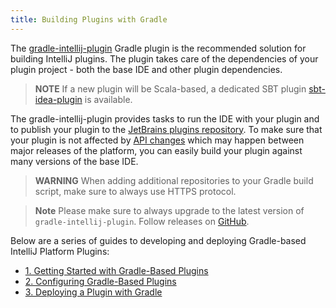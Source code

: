 ```yaml
---
title: Building Plugins with Gradle
---
```

<!-- Copyright 2000-2020 JetBrains s.r.o. and other contributors. Use of this source code is governed by the Apache 2.0 license that can be found in the LICENSE file. -->

The [gradle-intellij-plugin](https://github.com/JetBrains/gradle-intellij-plugin) Gradle plugin is the recommended solution for building IntelliJ plugins. 
The plugin takes care of the dependencies of your plugin project - both the base IDE and other plugin dependencies.

> **NOTE** If a new plugin will be Scala-based, a dedicated SBT plugin [sbt-idea-plugin](https://github.com/JetBrains/sbt-idea-plugin) is available. 

The gradle-intellij-plugin provides tasks to run the IDE with your plugin and to publish your plugin to the [JetBrains plugins repository](https://plugins.jetbrains.com). 
To make sure that your plugin is not affected by [API changes](/reference_guide/api_changes_list.md) which may happen between major releases of the platform, you can easily build your plugin against many versions of the base IDE.

> **WARNING** When adding additional repositories to your Gradle build script, make sure to always use HTTPS protocol.

> **Note** Please make sure to always upgrade to the latest version of `gradle-intellij-plugin`.
Follow releases on [GitHub](https://github.com/JetBrains/gradle-intellij-plugin/releases). 
 
Below are a series of guides to developing and deploying Gradle-based IntelliJ Platform Plugins:  
*  [1. Getting Started with Gradle-Based Plugins](build_system/prerequisites.md)
*  [2. Configuring Gradle-Based Plugins](build_system/gradle_guide.md)
*  [3. Deploying a Plugin with Gradle](build_system/deployment.md)
